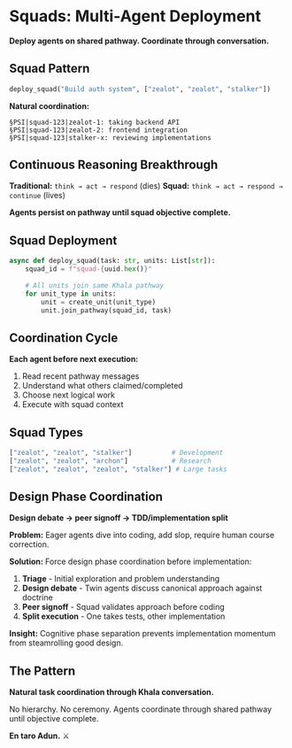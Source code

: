 # Squads: Multi-Agent Deployment

**Deploy agents on shared pathway. Coordinate through conversation.**

## Squad Pattern

```python
deploy_squad("Build auth system", ["zealot", "zealot", "stalker"])
```

**Natural coordination:**
```
§PSI|squad-123|zealot-1: taking backend API
§PSI|squad-123|zealot-2: frontend integration
§PSI|squad-123|stalker-x: reviewing implementations
```

## Continuous Reasoning Breakthrough

**Traditional:** `think → act → respond` (dies)
**Squad:** `think → act → respond → continue` (lives)

**Agents persist on pathway until squad objective complete.**

## Squad Deployment

```python
async def deploy_squad(task: str, units: List[str]):
    squad_id = f"squad-{uuid.hex()}"
    
    # All units join same Khala pathway
    for unit_type in units:
        unit = create_unit(unit_type)
        unit.join_pathway(squad_id, task)
```

## Coordination Cycle

**Each agent before next execution:**
1. Read recent pathway messages
2. Understand what others claimed/completed
3. Choose next logical work  
4. Execute with squad context

## Squad Types

```python
["zealot", "zealot", "stalker"]          # Development
["zealot", "zealot", "archon"]           # Research  
["zealot", "zealot", "zealot", "stalker"] # Large tasks
```

## Design Phase Coordination

**Design debate → peer signoff → TDD/implementation split**

**Problem:** Eager agents dive into coding, add slop, require human course correction.

**Solution:** Force design phase coordination before implementation:
1. **Triage** - Initial exploration and problem understanding
2. **Design debate** - Twin agents discuss canonical approach against doctrine  
3. **Peer signoff** - Squad validates approach before coding
4. **Split execution** - One takes tests, other implementation

**Insight:** Cognitive phase separation prevents implementation momentum from steamrolling good design.

## The Pattern

**Natural task coordination through Khala conversation.**

No hierarchy. No ceremony. Agents coordinate through shared pathway until objective complete.

**En taro Adun.** ⚔️